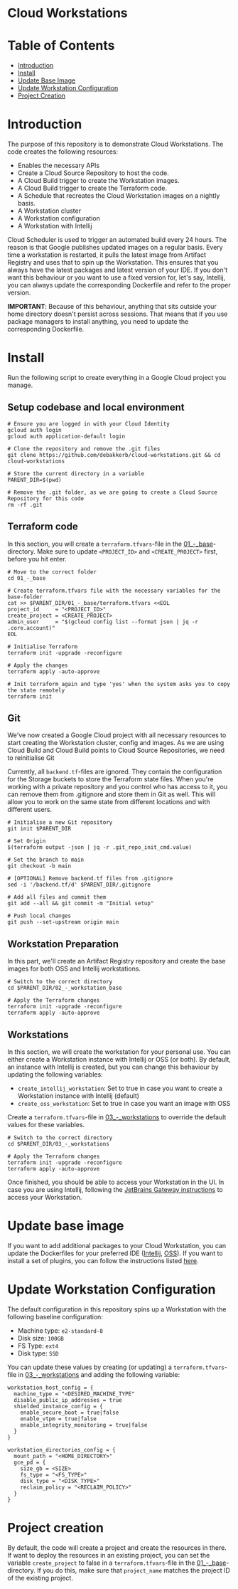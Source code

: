 # Cloud Workstations

# Table of Contents

- [Introduction](#introduction)
- [Install](#install)
- [Update Base Image](#update-base-image)
- [Update Workstation Configuration](#update-workstation-configuration)
- [Project Creation](#project-creation)

# Introduction

The purpose of this repository is to demonstrate Cloud Workstations. The code creates the following resources:

- Enables the necessary APIs
- Create a Cloud Source Repository to host the code.
- A Cloud Build trigger to create the Workstation images.
- A Cloud Build trigger to create the Terraform code.
- A Schedule that recreates the Cloud Workstation images on a nightly basis.
- A Workstation cluster
- A Workstation configuration
- A Workstation with Intellij

Cloud Scheduler is used to trigger an automated build every 24 hours. The reason is that Google publishes updated images
on a regular basis. Every time a workstation is restarted, it pulls the latest image from Artifact Registry and uses
that to spin up the Workstation. This ensures that you always have the latest packages and latest version of your IDE.
If you don't want this behaviour or you want to use a fixed version for, let's say, Intellij, you can always update the
corresponding Dockerfile and refer to the proper version.

**IMPORTANT**: Because of this behaviour, anything that sits outside your home directory doesn't persist across
sessions. That means that if you use package managers to install anything, you need to update the corresponding
Dockerfile.

# Install

Run the following script to create everything in a Google Cloud project you manage.

## Setup codebase and local environment

```shell
# Ensure you are logged in with your Cloud Identity
gcloud auth login
gcloud auth application-default login

# Clone the repository and remove the .git files
git clone https://github.com/debakkerb/cloud-workstations.git && cd cloud-workstations 

# Store the current directory in a variable
PARENT_DIR=$(pwd)

# Remove the .git folder, as we are going to create a Cloud Source Repository for this code
rm -rf .git
```

## Terraform code

In this section, you will create a `terraform.tfvars`-file in the [01_-_base](./01_-_base)-directory. Make sure to
update `<PROJECT_ID>` and `<CREATE_PROJECT>` first, before you hit enter.

```shell
# Move to the correct folder
cd 01_-_base

# Create terraform.tfvars file with the necessary variables for the base-folder
cat >> $PARENT_DIR/01_-_base/terraform.tfvars <<EOL
project_id     = "<PROJECT_ID>"
create_project = <CREATE_PROJECT>
admin_user     = "$(gcloud config list --format json | jq -r .core.account)"
EOL

# Initialise Terraform
terraform init -upgrade -reconfigure

# Apply the changes
terraform apply -auto-approve

# Init terraform again and type 'yes' when the system asks you to copy the state remotely
terraform init
```

## Git

We've now created a Google Cloud project with all necessary resources to start creating the Workstation cluster, config
and images. As we are using Cloud Build and Cloud Build points to Cloud Source Repositories, we need to reinitialise Git

Currently, all `backend.tf`-files are ignored. They contain the configuration for the Storage buckets to store the
Terraform state files. When you're working with a private repository and you control who has access to it, you can
remove them from .gitignore and store them in Git as well. This will allow you to work on the same state from different
locations and with different users.

```shell
# Initialise a new Git repository
git init $PARENT_DIR

# Set Origin
$(terraform output -json | jq -r .git_repo_init_cmd.value)

# Set the branch to main
git checkout -b main

# [OPTIONAL] Remove backend.tf files from .gitignore
sed -i '/backend.tf/d' $PARENT_DIR/.gitignore

# Add all files and commit them
git add --all && git commit -m "Initial setup"

# Push local changes
git push --set-upstream origin main
```

## Workstation Preparation

In this part, we'll create an Artifact Registry repository and create the base images for both OSS and Intellij
workstations.

```shell
# Switch to the correct directory
cd $PARENT_DIR/02_-_workstation_base

# Apply the Terraform changes
terraform init -upgrade -reconfigure
terraform apply -auto-approve
```

## Workstations

In this section, we will create the workstation for your personal use. You can either create a Workstation instance with
Intellij or OSS (or both). By default, an instance with Intellij is created, but you can change this behaviour by
updating the following variables:

- `create_intellij_workstation`: Set to true in case you want to create a Workstation instance with Intellij (default)
- `create_oss_workstation`: Set to true in case you want an image with OSS

Create a `terraform.tfvars`-file in [03_-_workstations](./03_-_workstations) to override the default values for these
variables.

```shell
# Switch to the correct directory
cd $PARENT_DIR/03_-_workstations

# Apply the Terraform changes
terraform init -upgrade -reconfigure
terraform apply -auto-approve
```

Once finished, you should be able to access your Workstation in the UI. In case you are using Intellij, following
the [JetBrains Gateway instructions](https://cloud.google.com/workstations/docs/develop-code-using-local-jetbrains-ides)
to access your Workstation.

# Update base image

If you want to add additional packages to your Cloud Workstation, you can update the Dockerfiles for your preferred
IDE ([Intellij](./00_-_modules/workstation-image/Dockerfile_intellij), [OSS](./00_-_modules/workstation-image/Dockerfile_oss)).
If you want to install a set of plugins, you can follow the instructions
listed [here](https://cloud.google.com/workstations/docs/customize-container-images#sample_custom_dockerfiles).

# Update Workstation Configuration

The default configuration in this repository spins up a Workstation with the following baseline configuration:

- Machine type: `e2-standard-8`
- Disk size: `100GB`
- FS Type: `ext4`
- Disk type: `SSD`

You can update these values by creating (or updating) a `terraform.tfvars`-file
in [03_-_workstations](./03_-_workstations) and adding the following variable:

```shell
workstation_host_config = {
  machine_type = "<DESIRED_MACHINE_TYPE"
  disable_public_ip_addresses = true
  shielded_instance_config = {
    enable_secure_boot = true|false
    enable_vtpm = true|false
    enable_integrity_monitoring = true|false
  }
}

workstation_directories_config = {
  mount_path = "<HOME_DIRECTORY>"
  gce_pd = {
    size_gb = <SIZE>
    fs_type = "<FS_TYPE>"
    disk_type = "<DISK_TYPE>"
    reclaim_policy = "<RECLAIM_POLICY>"
  }
}
```

# Project creation

By default, the code will create a project and create the resources in there. If want to deploy the resources in an
existing project, you can set the variable `create_project` to false in a `terraform.tfvars`-file in
the [01_-_base](./01_-_base)-directory. If you do this, make sure that `project_name` matches the project ID of the
existing project.